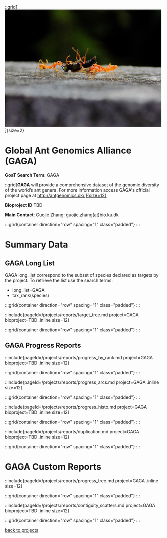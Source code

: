 ::grid[![GoaT](/static/images/GAGA_banner.jpeg)]{size=2}

# Global Ant Genomics Alliance (GAGA)

**GoaT Search Term:** GAGA

::grid[**GAGA** will provide a comprehensive dataset of the genomic diversity of the world’s ant genera. For more information access GAGA's official project page at http://antgenomics.dk/.]{size=12}

**Bioproject ID** TBD

**Main Contact**: Guojie Zhang: guojie.zhang(at)bio.ku.dk

:::grid{container direction="row" spacing="1" class="padded"}
:::

# Summary Data

## GAGA Long List

GAGA long_list correspond to the subset of species declared as targets by the project. To retrieve the list use the search terms:

- long_list=GAGA
- tax_rank(species)

:::grid{container direction="row" spacing="1" class="padded"}
:::

::include{pageId=/projects/reports/target_tree.md project=GAGA bioproject=TBD .inline size=12}

:::grid{container direction="row" spacing="1" class="padded"}
:::

## GAGA Progress Reports

::include{pageId=/projects/reports/progress_by_rank.md project=GAGA bioproject=TBD .inline size=12}

:::grid{container direction="row" spacing="1" class="padded"}
:::

::include{pageId=/projects/reports/progress_arcs.md project=GAGA .inline size=12}

:::grid{container direction="row" spacing="1" class="padded"}
:::

::include{pageId=/projects/reports/progress_histo.md project=GAGA bioproject=TBD .inline size=12}

:::grid{container direction="row" spacing="1" class="padded"}
:::

::include{pageId=/projects/reports/duplication.md project=GAGA bioproject=TBD .inline size=12}

:::grid{container direction="row" spacing="1" class="padded"}
:::

# GAGA Custom Reports

::include{pageId=/projects/reports/progress_tree.md project=GAGA .inline size=12}

:::grid{container direction="row" spacing="1" class="padded"}
:::

::include{pageId=/projects/reports/contiguity_scatters.md project=GAGA bioproject=TBD .inline size=12}

:::grid{container direction="row" spacing="1" class="padded"}
:::

[back to projects](/projects)
